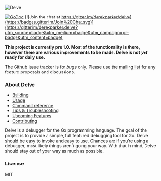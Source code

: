 ![Delve](https://raw.githubusercontent.com/derekparker/delve/master/assets/delve_horizontal.png)

[![GoDoc](https://godoc.org/github.com/derekparker/delve?status.svg)](https://godoc.org/github.com/derekparker/delve)
[![Join the chat at https://gitter.im/derekparker/delve](https://badges.gitter.im/Join%20Chat.svg)](https://gitter.im/derekparker/delve?utm_source=badge&utm_medium=badge&utm_campaign=pr-badge&utm_content=badge)

**This project is currently pre 1.0. Most of the functionality is there, however there are various improvements to be made. Delve is not _yet_ ready for daily use.**

The Github issue tracker is for *bugs* only. Please use the [mailing list](https://groups.google.com/forum/#!forum/delve-dev) for any feature proposals and discussions.

### About Delve


- [Building](https://github.com/derekparker/delve/wiki/Building)
- [Usage](https://github.com/derekparker/delve/wiki/Usage)
- [Command reference](https://github.com/derekparker/delve/wiki/Commands)
- [Tips & Troubleshooting](https://github.com/derekparker/delve/wiki/Tips-&-Troubleshooting)
- [Upcoming Features](https://github.com/derekparker/delve/wiki/Upcoming-Features)
- [Contributing](https://github.com/derekparker/delve/blob/master/CONTRIBUTING.md)

Delve is a debugger for the Go programming language. The goal of the project is to provide a simple, full featured debugging tool for Go. Delve should be easy to invoke and easy to use. Chances are if you're using a debugger, most likely things aren't going your way. With that in mind, Delve should stay out of your way as much as possible.

### License

MIT
